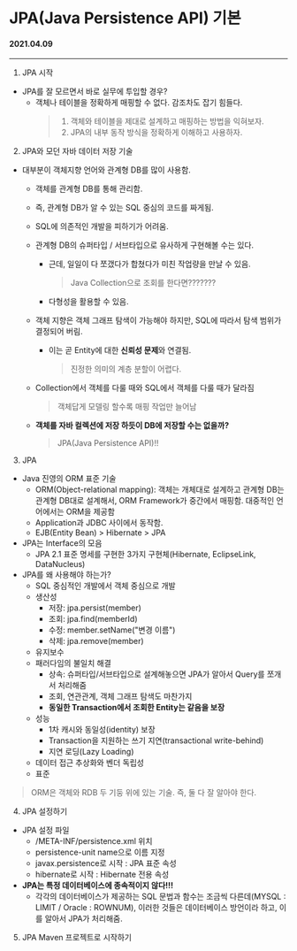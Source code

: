 # JPA(Java Persistence API) 기본

#### 2021.04.09

---

1. JPA 시작

- JPA를 잘 모르면서 바로 실무에 투입할 경우?
  - 객체나 테이블을 정확하게 매핑할 수 없다. 감조차도 잡기 힘들다.
    > 1. 객체와 테이블을 제대로 설계하고 매핑하는 방법을 익혀보자. <br>
    > 2. JPA의 내부 동작 방식을 정확하게 이해하고 사용하자. <br>

2. JPA와 모던 자바 데이터 저장 기술

- 대부분이 객체지향 언어와 관계형 DB를 많이 사용함.

  - 객체를 관계형 DB를 통해 관리함.
  - 즉, 관계형 DB가 알 수 있는 SQL 중심의 코드를 짜게됨.
  - SQL에 의존적인 개발을 피하기가 어려움.
  - 관계형 DB의 슈퍼타입 / 서브타입으로 유사하게 구현해볼 수는 있다.

    - 근데, 일일이 다 쪼갰다가 합쳤다가 미친 작업량을 만날 수 있음.

      > Java Collection으로 조회를 한다면???????

    - 다형성을 활용할 수 있음.

  - 객체 지향은 객체 그래프 탐색이 가능해야 하지만, SQL에 따라서 탐색 범위가 결정되어 버림.
    - 이는 곧 Entity에 대한 **신뢰성 문제**와 연결됨.
      > 진정한 의미의 계층 분할이 어렵다.
  - Collection에서 객체를 다룰 때와 SQL에서 객체를 다룰 때가 달라짐
    > 객체답게 모델링 할수록 매핑 작업만 늘어남
  - **객체를 자바 컬렉션에 저장 하듯이 DB에 저장할 수는 없을까?**
    > JPA(Java Persistence API)!!

3. JPA

- Java 진영의 ORM 표준 기술
  - ORM(Object-relational mapping): 객체는 개체대로 설계하고 관계형 DB는 관계형 DB대로 설계해서, ORM Framework가 중간에서 매핑함. 대중적인 언어에서는 ORM을 제공함
  - Application과 JDBC 사이에서 동작함.
  - EJB(Entity Bean) > Hibernate > JPA
- JPA는 Interface의 모음
  - JPA 2.1 표준 명세를 구현한 3가지 구현체(Hibernate, EclipseLink, DataNucleus)
- JPA를 왜 사용해야 하는가?
  - SQL 중심적인 개발에서 객체 중심으로 개발
  - 생산성
    - 저장: jpa.persist(member)
    - 조회: jpa.find(memberId)
    - 수정: member.setName("변경 이름")
    - 삭제: jpa.remove(member)
  - 유지보수
  - 패러다임의 불일치 해결
    - 상속: 슈퍼타입/서브타입으로 설계해놓으면 JPA가 알아서 Query를 쪼개서 처리해줌
    - 조회, 연관관계, 객체 그래프 탐색도 마찬가지
    - **동일한 Transaction에서 조회한 Entity는 같음을 보장**
  - 성능
    - 1차 캐시와 동일성(identity) 보장
    - Transaction을 지원하는 쓰기 지연(transactional write-behind)
    - 지연 로딩(Lazy Loading)
  - 데이터 접근 추상화와 벤더 독립성
  - 표준

> ORM은 객체와 RDB 두 기둥 위에 있는 기술. 즉, 둘 다 잘 알아야 한다.

4. JPA 설정하기

- JPA 설정 파일
  - /META-INF/persistence.xml 위치
  - persistence-unit name으로 이름 지정
  - javax.persistence로 시작 : JPA 표준 속성
  - hibernate로 시작 : Hibernate 전용 속성
- **JPA는 특정 데이터베이스에 종속적이지 않다!!!**
  - 각각의 데이터베이스가 제공하는 SQL 문법과 함수는 조금씩 다른데(MYSQL : LIMIT / Oracle : ROWNUM), 이러한 것들은 데이터베이스 방언이라 하고, 이를 알아서 JPA가 처리해줌.

5. JPA Maven 프로젝트로 시작하기
